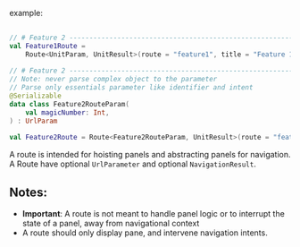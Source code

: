 example:
```kotlin
  
// # Feature 2 -------------------------------------------------------------------------------------  
val Feature1Route =  
    Route<UnitParam, UnitResult>(route = "feature1", title = "Feature 1", canGoBack = false)  
  
// # Feature 2 -------------------------------------------------------------------------------------  
// Note: never parse complex object to the parameter  
// Parse only essentials parameter like identifier and intent  
@Serializable  
data class Feature2RouteParam(  
    val magicNumber: Int,  
) : UrlParam  
  
val Feature2Route = Route<Feature2RouteParam, UnitResult>(route = "feature2", title = "Feature 2")
```

A route is intended for hoisting panels and abstracting panels for navigation.
A Route have optional `UrlParameter` and optional `NavigationResult`.

## Notes:
- **Important**: A route is not meant to handle panel logic or to interrupt the state of a panel, away from navigational context
- A route should only display pane, and intervene navigation intents.